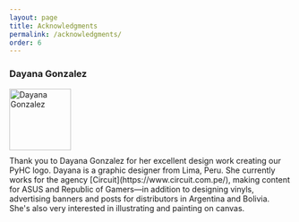 ```yaml
---
layout: page
title: Acknowledgments
permalink: /acknowledgments/
order: 6
---
```

### Dayana Gonzalez
<div style="margin: 10px 0px"> 
    <a href="https://www.behance.net/gonza21900d934">
        <img class="rounded-circle" src="https://mir-s3-cdn-cf.behance.net/user/115/3b9c81213088335.5f5fecaf9a4f8.jpg" alt="Dayana Gonzalez" width="110px" height="110px"/> 
    </a>
</div>
Thank you to Dayana Gonzalez for her excellent design work creating our PyHC logo. Dayana is a graphic designer from Lima, Peru. She currently works for the agency [Circuit](https://www.circuit.com.pe/), making content for ASUS and Republic of Gamers—in addition to designing vinyls, advertising banners and posts for distributors in Argentina and Bolivia. She's also very interested in illustrating and painting on canvas.
